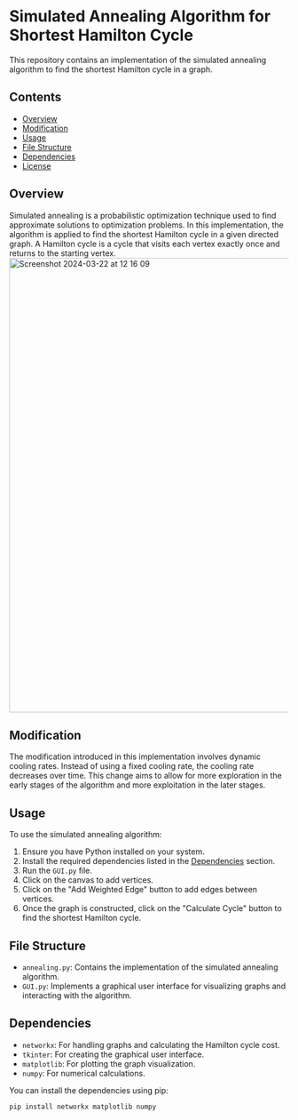 # Simulated Annealing Algorithm for Shortest Hamilton Cycle

This repository contains an implementation of the simulated annealing algorithm to find the shortest Hamilton cycle in a graph.

## Contents

- [Overview](#overview)
- [Modification](#modification)
- [Usage](#usage)
- [File Structure](#file-structure)
- [Dependencies](#dependencies)
- [License](#license)

## Overview

Simulated annealing is a probabilistic optimization technique used to find approximate solutions to optimization problems. In this implementation, the algorithm is applied to find the shortest Hamilton cycle in a given directed graph. A Hamilton cycle is a cycle that visits each vertex exactly once and returns to the starting vertex.
<img width="818" alt="Screenshot 2024-03-22 at 12 16 09" src="https://github.com/sastsy/simulated-annealing-ai/assets/53853716/ac55d6f4-7487-471e-aaab-9af2a50afae4" style="display:block;margin:auto;">


## Modification

The modification introduced in this implementation involves dynamic cooling rates. Instead of using a fixed cooling rate, the cooling rate decreases over time. This change aims to allow for more exploration in the early stages of the algorithm and more exploitation in the later stages.


## Usage

To use the simulated annealing algorithm:

1. Ensure you have Python installed on your system.
2. Install the required dependencies listed in the [Dependencies](#dependencies) section.
3. Run the `GUI.py` file.
4. Click on the canvas to add vertices.
5. Click on the "Add Weighted Edge" button to add edges between vertices.
6. Once the graph is constructed, click on the "Calculate Cycle" button to find the shortest Hamilton cycle.

## File Structure

- `annealing.py`: Contains the implementation of the simulated annealing algorithm.
- `GUI.py`: Implements a graphical user interface for visualizing graphs and interacting with the algorithm.
  
## Dependencies

- `networkx`: For handling graphs and calculating the Hamilton cycle cost.
- `tkinter`: For creating the graphical user interface.
- `matplotlib`: For plotting the graph visualization.
- `numpy`: For numerical calculations.
  
You can install the dependencies using pip:

```bash
pip install networkx matplotlib numpy
```

